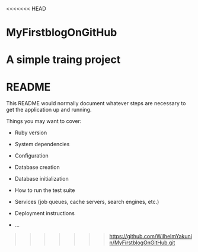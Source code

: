 <<<<<<< HEAD
# MyFirstblogOnGitHub
A simple traing project
=======
# README

This README would normally document whatever steps are necessary to get the
application up and running.

Things you may want to cover:

* Ruby version

* System dependencies

* Configuration

* Database creation

* Database initialization

* How to run the test suite

* Services (job queues, cache servers, search engines, etc.)

* Deployment instructions

* ...
>>>>>>> https://github.com/WilhelmYakunin/MyFirstblogOnGitHub.git

